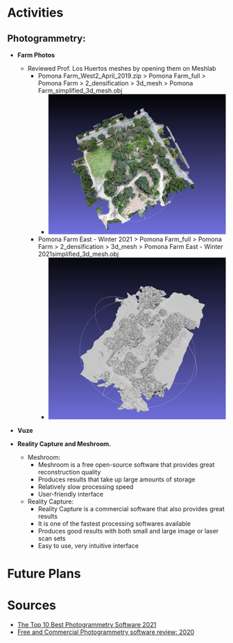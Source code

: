 # Activities

## Photogrammetry:

- **Farm Photos**
  - Reviewed Prof. Los Huertos meshes by opening them on Meshlab
    - Pomona Farm_West2_April_2019.zip > Pomona Farm_full > Pomona Farm > 2_densification > 3d_mesh > Pomona Farm_simplified_3d_mesh.obj
      - <img src="https://github.com/evelynhasama/CSResearch/blob/master/Fall2021-Reports/2021-09-23/West2April2019.png" width=500>
    - Pomona Farm East - Winter 2021 > Pomona Farm_full > Pomona Farm > 2_densification > 3d_mesh > Pomona Farm East - Winter 2021simplified_3d_mesh.obj 
      - <img src="https://github.com/evelynhasama/CSResearch/blob/master/Fall2021-Reports/2021-09-23/Winter2021.png" width=500>
  
- **Vuze**
    
- **Reality Capture and Meshroom.**
  - Meshroom:
    - Meshroom is a free open-source software that provides great reconstruction quality
    - Produces results that take up large amounts of storage
    - Relatively slow processing speed
    - User-friendly interface
  - Reality Capture:
    - Reality Capture is a commercial software that also provides great results
    - It is one of the fastest processing softwares available
    - Produces good results with both small and large image or laser scan sets
    - Easy to use, very intuitive interface 
# Future Plans

# Sources
- [The Top 10 Best Photogrammetry Software 2021](https://www.3dsourced.com/3d-software/best-photogrammetry-software/)
- [Free and Commercial Photogrammetry software review: 2020](https://peterfalkingham.com/2020/07/10/free-and-commercial-photogrammetry-software-review-2020/)
